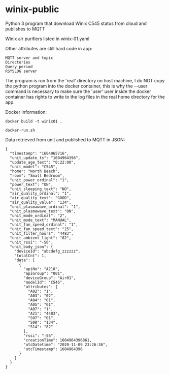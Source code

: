 # winix-public
Python 3 program that download Winix C545 status from cloud and publishes to MQTT

Winix air purifiers listed in winix-01.yaml

Other attributes are still hard code in app:
```
MQTT server and topic
Directories
Query period
RSYSLOG server
```

The program is run from the 'real' directory on host machine, I do NOT copy the python program into the docker container, this is why the --user command is necessary to make sure the 'user' user inside the docker container has rights to write to the log files in the real home directory for the app.

Docker information:
```
docker build -t winix01 .

docker-run.sh
```
Data retrieved from unit and published to MQTT in JSON:
```
{
  "timestamp": "1604965716",
  "unit_update_ts": "1604964396",
  "update_age_text": "0:22:00",
  "unit_model": "C545",
  "home": "North Beach",
  "room": "Small Bedroom",
  "unit_power_ordinal": "1",
  "power_text": "ON",
  "unit_sleeping_text": "NO",
  "air_quality_ordinal": "1",
  "air_quality_text": "GOOD",
  "air_quality_value": "134",
  "unit_plasmawave_ordinal": "1",
  "unit_plasmawave_text": "ON",
  "unit_mode_ordinal": "2",
  "unit_mode_text": "MANUAL",
  "unit_fan_speed_ordinal": "1",
  "unit_fan_speed_text": "25",
  "unit_filter_hours": "4483",
  "unit_ambient_light": "82",
  "unit_rssi": "-56",
  "unit_body_json": {
    "deviceId": "abcdefg_zzzzzz",
    "totalCnt": 1,
    "data": [
      {
        "apiNo": "A210",
        "apiGroup": "001",
        "deviceGroup": "Air01",
        "modelId": "C545",
        "attributes": {
          "A02": "1",
          "A03": "02",
          "A04": "01",
          "A05": "01",
          "A07": "1",
          "A21": "4483",
          "S07": "01",
          "S08": "134",
          "S14": "82"
        },
        "rssi": "-56",
        "creationTime": 1604964396861,
        "utcDatetime": "2020-11-09 23:26:36",
        "utcTimestamp": 1604964396
      }
    ]
  }
}
```
